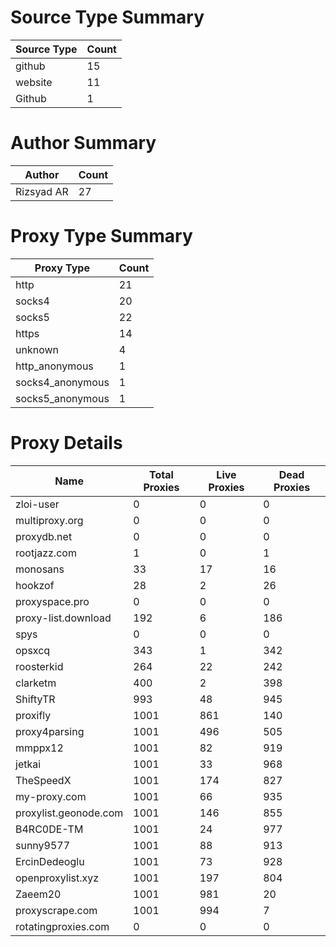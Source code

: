 # Source Type Summary

| Source Type | Count |
|-------------|-------|
| github | 15 |
| website | 11 |
| Github | 1 |


# Author Summary

| Author | Count |
|--------|-------|
| Rizsyad AR | 27 |


# Proxy Type Summary

| Proxy Type | Count |
|------------|-------|
| http | 21 |
| socks4 | 20 |
| socks5 | 22 |
| https | 14 |
| unknown | 4 |
| http_anonymous | 1 |
| socks4_anonymous | 1 |
| socks5_anonymous | 1 |


# Proxy Details

| Name | Total Proxies | Live Proxies | Dead Proxies |
|------|---------------|--------------|---------------|
| zloi-user | 0 | 0 | 0 |
| multiproxy.org | 0 | 0 | 0 |
| proxydb.net | 0 | 0 | 0 |
| rootjazz.com | 1 | 0 | 1 |
| monosans | 33 | 17 | 16 |
| hookzof | 28 | 2 | 26 |
| proxyspace.pro | 0 | 0 | 0 |
| proxy-list.download | 192 | 6 | 186 |
| spys | 0 | 0 | 0 |
| opsxcq | 343 | 1 | 342 |
| roosterkid | 264 | 22 | 242 |
| clarketm | 400 | 2 | 398 |
| ShiftyTR | 993 | 48 | 945 |
| proxifly | 1001 | 861 | 140 |
| proxy4parsing | 1001 | 496 | 505 |
| mmppx12 | 1001 | 82 | 919 |
| jetkai | 1001 | 33 | 968 |
| TheSpeedX | 1001 | 174 | 827 |
| my-proxy.com | 1001 | 66 | 935 |
| proxylist.geonode.com | 1001 | 146 | 855 |
| B4RC0DE-TM | 1001 | 24 | 977 |
| sunny9577 | 1001 | 88 | 913 |
| ErcinDedeoglu | 1001 | 73 | 928 |
| openproxylist.xyz | 1001 | 197 | 804 |
| Zaeem20 | 1001 | 981 | 20 |
| proxyscrape.com | 1001 | 994 | 7 |
| rotatingproxies.com | 0 | 0 | 0 |
